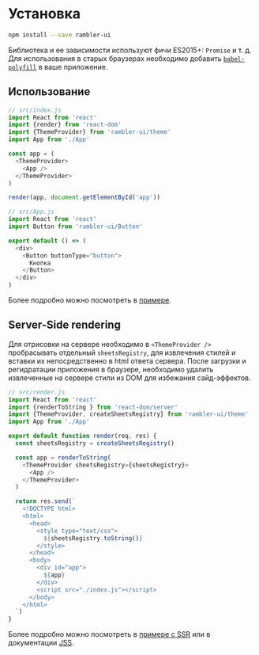 # Установка

```sh
npm install --save rambler-ui
```

Библиотека и ее зависимости используют фичи ES2015+: `Promise` и т. д. Для использования в старых браузерах необходимо добавить [`babel-polyfill`](https://babeljs.io/docs/usage/polyfill/) в ваше приложение.

## Использование

```js
// src/index.js
import React from 'react'
import {render} from 'react-dom'
import {ThemeProvider} from 'rambler-ui/theme'
import App from './App'

const app = (
  <ThemeProvider>
    <App />
  </ThemeProvider>
)

render(app, document.getElementById('app'))

// src/App.js
import React from 'react'
import Button from 'rambler-ui/Button'

export default () => (
  <div>
    <Button buttonType="button">
      Кнопка
    </Button>
  </div>
)
```

Более подробно можно посмотреть в [примере](https://github.com/rambler-digital-solutions/rambler-ui/tree/master/examples/simple).

## Server-Side rendering

Для отрисовки на сервере необходимо в `<ThemeProvider />` пробрасывать отдельный `sheetsRegistry`, для извлечения стилей и вставки их непосредственно в html ответа сервера. После загрузки и регидратации приложения в браузере, необходимо удалить извлеченные на сервере стили из DOM для избежания сайд-эффектов.

```js
// src/render.js
import React from 'react'
import {renderToString } from 'react-dom/server'
import {ThemeProvider, createSheetsRegistry} from 'rambler-ui/theme'
import App from './App'

export default function render(req, res) {
  const sheetsRegistry = createSheetsRegistry()

  const app = renderToString(
    <ThemeProvider sheetsRegistry={sheetsRegistry}>
      <App />
    </ThemeProvider>
  )

  return res.send(`
    <!DOCTYPE html>
    <html>
      <head>
        <style type="text/css">
          ${sheetsRegistry.toString()}
        </style>
      </head>
      <body>
        <div id="app">
          ${app}
        </div>
        <script src="./index.js"></script>
      </body>
    </html>
  `)
}
```

Более подробно можно посмотреть в [примере с SSR](https://github.com/rambler-digital-solutions/rambler-ui/tree/master/examples/ssr) или в документации [JSS](https://github.com/cssinjs/jss/blob/master/docs/ssr.md).
